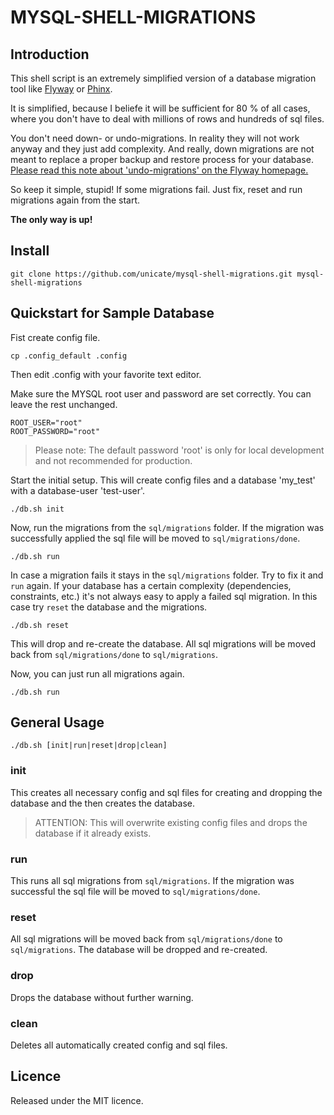 # MYSQL-SHELL-MIGRATIONS

## Introduction

This shell script is an extremely simplified version of a database migration tool 
like [Flyway](https://flywaydb.org/) or [Phinx](https://phinx.org/).

It is simplified, because I beliefe it will be sufficient for 80 % of all cases, where you don't have 
to deal with millions of rows and hundreds of sql files.

You don't need down- or undo-migrations. In reality they will not work anyway and they just add complexity.
And really, down migrations are not meant to replace a proper backup and restore process for your database.
[Please read this note about 'undo-migrations' on the Flyway homepage.](https://flywaydb.org/documentation/concepts/migrations#undo-migrations)

So keep it simple, stupid! If some migrations fail. Just fix, reset and run migrations again from the start.

**The only way is up!**


## Install

    git clone https://github.com/unicate/mysql-shell-migrations.git mysql-shell-migrations

## Quickstart for Sample Database
Fist create config file.

    cp .config_default .config 

Then edit .config with your favorite text editor.

Make sure the MYSQL root user and password are set correctly. You can leave the rest unchanged.
    
    ROOT_USER="root"
    ROOT_PASSWORD="root"

> Please note: The default password 'root' is only for local development 
> and not recommended for production.

Start the initial setup. This will create config files and a database 'my_test' with a database-user 'test-user'.

    ./db.sh init

Now, run the migrations from the `sql/migrations` folder. If the migration was successfully applied the sql file will
be moved to `sql/migrations/done`.
    
    ./db.sh run

In case a migration fails it stays in the `sql/migrations` folder. Try to fix it and `run` again.
If your database has a certain complexity (dependencies, constraints, etc.) it's not always
easy to apply a failed sql migration. In this case try `reset` the database and the migrations.

    ./db.sh reset

This will drop and re-create the database. All sql migrations will be moved back from
`sql/migrations/done` to `sql/migrations`.

Now, you can just run all migrations again.

    ./db.sh run


## General Usage

    ./db.sh [init|run|reset|drop|clean]

### init
This creates all necessary config and sql files for creating and dropping the database and the then
creates the database.

> ATTENTION: This will overwrite existing config files and drops the database if it already exists.


### run
This runs all sql migrations from `sql/migrations`. If the migration was successful the sql file will
be moved to `sql/migrations/done`.

### reset
All sql migrations will be moved back from `sql/migrations/done` to `sql/migrations`. The database will be dropped and re-created.

### drop
Drops the database without further warning.

### clean
Deletes all automatically created config and sql files.


## Licence
Released under the MIT licence.
